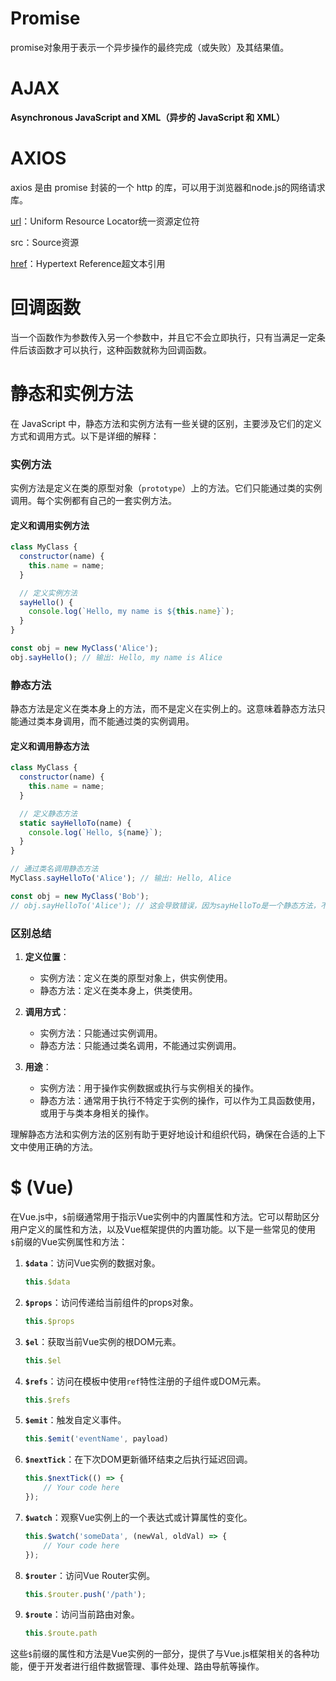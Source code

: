 # Promise
promise对象用于表示一个异步操作的最终完成（或失败）及其结果值。

# AJAX
**Asynchronous JavaScript and XML（异步的 JavaScript 和 XML）**
# AXIOS

axios 是由 promise 封装的一个 http 的库，可以用于浏览器和node.js的网络请求库。 

[url](https://baike.baidu.com/item/url/110640?fr=aladdin)：Uniform Resource Locator统一资源定位符

src：Source资源

[href](https://baike.baidu.com/item/href)：Hypertext Reference超文本引用
# 回调函数  
当一个函数作为参数传入另一个参数中，并且它不会立即执行，只有当满足一定条件后该函数才可以执行，这种函数就称为回调函数。

# 静态和实例方法
在 JavaScript 中，静态方法和实例方法有一些关键的区别，主要涉及它们的定义方式和调用方式。以下是详细的解释：

### 实例方法

实例方法是定义在类的原型对象（`prototype`）上的方法。它们只能通过类的实例调用。每个实例都有自己的一套实例方法。

#### 定义和调用实例方法
```javascript
class MyClass {
  constructor(name) {
    this.name = name;
  }

  // 定义实例方法
  sayHello() {
    console.log(`Hello, my name is ${this.name}`);
  }
}

const obj = new MyClass('Alice');
obj.sayHello(); // 输出: Hello, my name is Alice
```

### 静态方法

静态方法是定义在类本身上的方法，而不是定义在实例上的。这意味着静态方法只能通过类本身调用，而不能通过类的实例调用。

#### 定义和调用静态方法
```javascript
class MyClass {
  constructor(name) {
    this.name = name;
  }

  // 定义静态方法
  static sayHelloTo(name) {
    console.log(`Hello, ${name}`);
  }
}

// 通过类名调用静态方法
MyClass.sayHelloTo('Alice'); // 输出: Hello, Alice

const obj = new MyClass('Bob');
// obj.sayHelloTo('Alice'); // 这会导致错误，因为sayHelloTo是一个静态方法，不能通过实例调用
```

### 区别总结

1. **定义位置**：
   - 实例方法：定义在类的原型对象上，供实例使用。
   - 静态方法：定义在类本身上，供类使用。

2. **调用方式**：
   - 实例方法：只能通过实例调用。
   - 静态方法：只能通过类名调用，不能通过实例调用。

3. **用途**：
   - 实例方法：用于操作实例数据或执行与实例相关的操作。
   - 静态方法：通常用于执行不特定于实例的操作，可以作为工具函数使用，或用于与类本身相关的操作。

理解静态方法和实例方法的区别有助于更好地设计和组织代码，确保在合适的上下文中使用正确的方法。


# $  (Vue)

在Vue.js中，`$`前缀通常用于指示Vue实例中的内置属性和方法。它可以帮助区分用户定义的属性和方法，以及Vue框架提供的内置功能。以下是一些常见的使用`$`前缀的Vue实例属性和方法：

1. **`$data`**：访问Vue实例的数据对象。
    ```javascript
    this.$data
    ```

2. **`$props`**：访问传递给当前组件的props对象。
    ```javascript
    this.$props
    ```

3. **`$el`**：获取当前Vue实例的根DOM元素。
    ```javascript
    this.$el
    ```

4. **`$refs`**：访问在模板中使用`ref`特性注册的子组件或DOM元素。
    ```javascript
    this.$refs
    ```

5. **`$emit`**：触发自定义事件。
    ```javascript
    this.$emit('eventName', payload)
    ```

6. **`$nextTick`**：在下次DOM更新循环结束之后执行延迟回调。
    ```javascript
    this.$nextTick(() => {
        // Your code here
    });
    ```

7. **`$watch`**：观察Vue实例上的一个表达式或计算属性的变化。
    ```javascript
    this.$watch('someData', (newVal, oldVal) => {
        // Your code here
    });
    ```

8. **`$router`**：访问Vue Router实例。
    ```javascript
    this.$router.push('/path');
    ```

9. **`$route`**：访问当前路由对象。
    ```javascript
    this.$route.path
    ```

这些`$`前缀的属性和方法是Vue实例的一部分，提供了与Vue.js框架相关的各种功能，便于开发者进行组件数据管理、事件处理、路由导航等操作。
